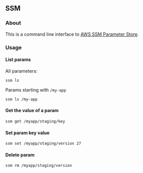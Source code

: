 ## SSM
### About
This is a command line interface to [AWS SSM Parameter Store](https://docs.aws.amazon.com/systems-manager/latest/userguide/what-is-systems-manager.html).

### Usage
#### List params
All parameters:
```
ssm ls
```

Params starting with `/my-app`
```
ssm ls /my-app
```

#### Get the value of a param
```
ssm get /myapp/staging/key
```

#### Set param key value
```
ssm set /myapp/staging/version 27
```

#### Delete param
```
ssm rm /myapp/staging/version
```

